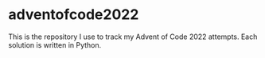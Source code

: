 # adventofcode2022
This is the repository I use to track my Advent of Code 2022 attempts. Each solution is written in Python.
